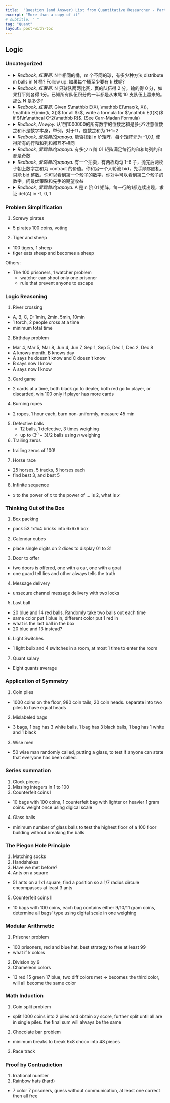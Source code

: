 ```yaml
---
title:  "Question (and Answer) List from Quantitative Researcher - Part 1. Logic"
excerpt: "More than a copy of it"
# subtitle: " "
tag: "Quant"
layout: post-with-toc
---
```


<!-- template

- <details><summary><cite>Redbook, 爱跳舞的papaya.</cite>
  ...
  </summary>
  ...
  </details>

-->

## Logic

### Uncategorized

- <details><summary><cite>Redbook, 红薯哥.</cite>
  N个相同的桶，m 个不同的球，有多少种方法 distribute m balls in N 桶? Follow up: 如果每个桶至少要有 k 球呢?
  </summary>
  ...
  </details>



- <details><summary><cite>Redbook, 红薯哥.</cite>
  N 只球队两两比赛，赢的队伍得 2 分，输的得 0 分，如果打平则各得 1分。已知所有队伍积分的一半都是从末尾 10 支队伍上赢来的。那么 N 是多少?
  </summary>
  ...
  </details>

- <details><summary><cite>Redbook, 红薯哥.</cite>
  Given $\mathbb E(X), \mathbb E(\max(k, X)), \mathbb E(\min(k, X))$ for all $k$, write a formula for $\mathbb E(f(X))$ if $f\in\mathcal C^2(\mathbb R)$. (See Carr-Madan Formula)
  </summary>
  ...
  </details>


- <details><summary><cite>Redbook, Newjoy.</cite>
  从1到1000000的所有数字的位数之和是多少?注意位数之和不是数字本身，举例，对于11，位数之和为 1+1=2
  </summary>
  ...
  </details>


- <details><summary><cite>Redbook, 爱跳舞的papaya.</cite>
  能否找到 n 阶矩阵，每个矩阵元为 -1,0,1, 使得所有的行和和列和都互不相同
  </summary>
  ...
  </details>



- <details><summary><cite>Redbook, 爱跳舞的papaya.</cite>
  有多少 n 阶 01 矩阵满足每行的和和每列的和都是奇数
  </summary>
  We can always consider the left upper $n-1$ size square matrix. For any combinations of $0$ and $1$ in this submatrix, the last row and last column (both except the last element) will be determined by the parity of the submatrix. Then, an important argument is that the last row and the last column's parity must be the same. Thus, the last element is determined. The total number of such matrices is $2^{(n-1)^2}$.
  </details>

- <details><summary><cite>Redbook, 爱跳舞的papaya.</cite>
  有一个拍卖，有两枚均匀 1-6 子，抛完后两枚子朝上数字之和为 contract 的价值。你和另一个人轮流 bid，先手顺序随机。只能 bid 整数。你可以看到第一个骰子的数字，你对手可以看到第二个骰子的数字。问最优策略和先手的期望收益
  </summary>
  ...
  </details>


- <details><summary><cite>Redbook, 爱跳舞的papaya.</cite>
  A 是 n 阶 01 矩阵，每一行的1都连续出现，求证 det(A) in -1, 0, 1
  </summary>
  We may only consider the case $\mathrm{det}(A) = \pm1$, which means $A$ has full rank. In this case, we can assert that each row must have at least one $1$. Now, think of the start index of $1$ in each row. Either the start index of $1$ in all rows differ, or there will be two rows with the same start index. In the first case, we can swap the rows to make the matrix upper triangular, and the determinant up to row permutation is 1, which means $\pm1$ before any permutation. In the second case, we can substract the row of less $1$-s buy the one having more (they cannot have equal many $1$-s or the matrix is not full rank). Do this until all rows start with different index. We can be sure that this will not last forever since each time the total number of $1$ is reduced. Then we can swap the rows to make the matrix upper triangular, and the determinant up to row permutation is 1, which means $\pm1$ before any permutation.
  </details>


### Problem Simplification

1. Screwy pirates
  - 5 pirates 100 coins, voting
2. Tiger and sheep
  - 100 tigers, 1 sheep
  - tiger eats sheep and becomes a sheep


Others:

- The 100 prisoners, 1 watcher problem
  - watcher can shoot only one prisoner
  - rule that prevent anyone to escape

### Logic Reasoning

1. River crossing
  - A, B, C, D: 1min, 2min, 5min, 10min
  - 1 torch, 2 people cross at a time
  - minimum total time
2. Birthday problem
  - Mar 4, Mar 5, Mar 8, Jun 4, Jun 7, Sep 1, Sep 5, Dec 1, Dec 2, Dec 8
  - A knows month, B knows day
  - A says he doesn't know and C doesn't know
  - B says now I know
  - A says now I know
3. Card game
  - 2 cards at a time, both black go to dealer, both red go to player, or discarded, win 100 only if player has more cards
4. Burning ropes
  - 2 ropes, 1 hour each, burn non-uniformly, measure 45 min
5. Defective balls
    - 12 balls, 1 defective, 3 times weighing
    - up to $(3^n-3)/2$ balls using $n$ weighing
6. Trailing zeros
  - trailing zeros of $100!$
7. Horse race
  - 25 horses, 5 tracks, 5 horses each
  - find best 3, and best 5
8. Infinite sequence
  - $x$ to the power of $x$ to the power of ... is 2, what is $x$

### Thinking Out of the Box

1. Box packing
  - pack 53 1x1x4 bricks into 6x6x6 box
2. Calendar cubes
  - place single digits on 2 dices to display 01 to 31
3. Door to offer
  - two doors is offered, one with a car, one with a goat
  - one guard tell lies and other always tells the truth
4. Message delivery
  - unsecure channel message delivery with two locks
5. Last ball
  - 20 blue and 14 red balls. Randomly take two balls out each time
  - same color put 1 blue in, different color put 1 red in
  - what is the last ball in the box
  - 20 blue and 13 instead?
6. Light Switches
  - 1 light bulb and 4 switches in a room, at most 1 time to enter the room
7. Quant salary
  - Eight quants average

### Application of Symmetry

1. Coin piles
  - 1000 coins on the floor, 980 coin tails, 20 coin heads. separate into two piles to have equal heads
2. Mislabeled bags
  - 3 bags, 1 bag has 3 white balls, 1 bag has 3 black balls, 1 bag has 1 white and 1 black
3. Wise men
  - 50 wise man randomly called, putting a glass, to test if anyone can state that everyone has been called.

### Series summation

1. Clock pieces
2. Missing integers in 1 to 100
3. Counterfeit coins I
  - 10 bags with 100 coins, 1 counterfeit bag with lighter or heavier 1 gram coins. weight once using digical scale
4. Glass balls
  - minimum number of glass balls to test the highest floor of a 100 floor building without breaking the balls

### The Piegon Hole Principle

1. Matching socks
2. Handshakes
3. Have we met before?
4. Ants on a square
  - 51 ants on a 1x1 square, find a position so a 1/7 radius circule encompasses at least 3 ants
5. Counterfeit coins II
  - 10 bags with 100 coins, each bag contains either 9/10/11 gram coins, determine all bags' type using digital scale in one weighing

### Modular Arithmetic

1. Prisoner problem
  - 100 prisoners, red and blue hat, best strategy to free at least 99
  - what if k colors
2. Division by 9
3. Chameleon colors
  - 13 red 15 green 17 blue, two diff colors met -> becomes the third color, will all become the same color

### Math Induction

1. Coin split problem
  - split 1000 coins into 2 piles and obtain xy score, further split until all are in single piles. the final sum will always be the same
2. Chocolate bar problem
  - minimum breaks to break 6x8 choco into 48 pieces
3. Race track

### Proof by Contradiction

1. Irrational number
2. Rainbow hats (hard)
  - 7 color 7 prisoners, guess without communication, at least one correct then all free


